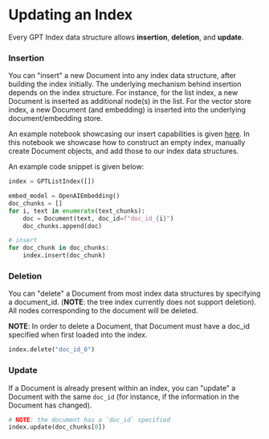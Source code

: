 # Updating an Index

Every GPT Index data structure allows **insertion**, **deletion**, and **update**.

### Insertion

You can "insert" a new Document into any index data structure, after building the index initially. The underlying mechanism behind insertion depends on the index structure.
For instance, for the list index, a new Document is inserted as additional node(s) in the list.
For the vector store index, a new Document (and embedding) is inserted into the underlying document/embedding store.

An example notebook showcasing our insert capabilities is given [here](https://github.com/jerryjliu/gpt_index/blob/main/examples/paul_graham_essay/InsertDemo.ipynb).
In this notebook we showcase how to construct an empty index, manually create Document objects, and add those to our index data structures.

An example code snippet is given below:

```python
index = GPTListIndex([])

embed_model = OpenAIEmbedding()
doc_chunks = []
for i, text in enumerate(text_chunks):
    doc = Document(text, doc_id=f"doc_id_{i}")
    doc_chunks.append(doc)

# insert
for doc_chunk in doc_chunks:
    index.insert(doc_chunk)

```

### Deletion

You can "delete" a Document from most index data structures by specifying a document_id. (**NOTE**: the tree index currently does not support deletion). All nodes corresponding to
the document will be deleted.

**NOTE**: In order to delete a Document, that Document must have a doc_id specified when first loaded into the index.

```python
index.delete("doc_id_0")
```


### Update

If a Document is already present within an index, you can "update" a Document with the same `doc_id` (for instance, if the information in the Document has changed).

```python
# NOTE: the document has a `doc_id` specified
index.update(doc_chunks[0])
```





